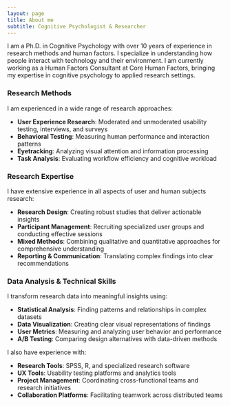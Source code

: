 ```yaml
---
layout: page
title: About me
subtitle: Cognitive Psychologist & Researcher
---
```


I am a Ph.D. in Cognitive Psychology with over 10 years of experience in research methods and human factors. I specialize in understanding how people interact with technology and their environment. I am currently working as a Human Factors Consultant at Core Human Factors, bringing my expertise in cognitive psychology to applied research settings.

### Research Methods

I am experienced in a wide range of research approaches:
- **User Experience Research**: Moderated and unmoderated usability testing, interviews, and surveys
- **Behavioral Testing**: Measuring human performance and interaction patterns
- **Eyetracking**: Analyzing visual attention and information processing
- **Task Analysis**: Evaluating workflow efficiency and cognitive workload

### Research Expertise

I have extensive experience in all aspects of user and human subjects research:
- **Research Design**: Creating robust studies that deliver actionable insights
- **Participant Management**: Recruiting specialized user groups and conducting effective sessions
- **Mixed Methods**: Combining qualitative and quantitative approaches for comprehensive understanding
- **Reporting & Communication**: Translating complex findings into clear recommendations

### Data Analysis & Technical Skills

I transform research data into meaningful insights using:
- **Statistical Analysis**: Finding patterns and relationships in complex datasets
- **Data Visualization**: Creating clear visual representations of findings
- **User Metrics**: Measuring and analyzing user behavior and performance
- **A/B Testing**: Comparing design alternatives with data-driven methods

I also have experience with:
- **Research Tools**: SPSS, R, and specialized research software
- **UX Tools**: Usability testing platforms and analytics tools
- **Project Management**: Coordinating cross-functional teams and research initiatives
- **Collaboration Platforms**: Facilitating teamwork across distributed teams
